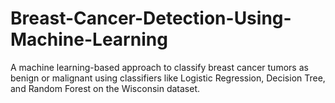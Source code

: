 # Breast-Cancer-Detection-Using-Machine-Learning
A machine learning-based approach to classify breast cancer tumors as benign or malignant using classifiers like Logistic Regression, Decision Tree, and Random Forest on the Wisconsin dataset.
